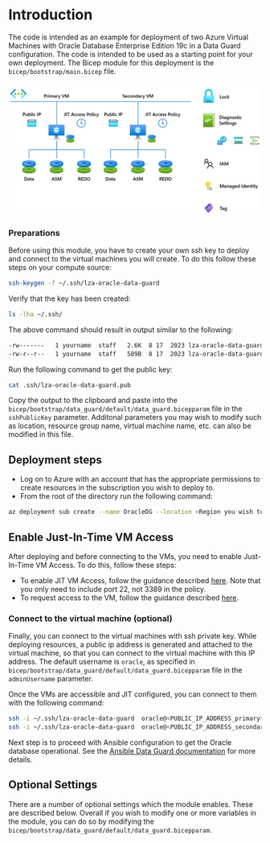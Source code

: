 # Introduction

The code is intended as an example for deployment of two Azure Virtual Machines with Oracle Database Enterprise Edition 19c in a Data Guard configuration. The code is intended to be used as a starting point for your own deployment. The Bicep module for this deployment is the `bicep/bootstrap/main.bicep` file.

 ![Data Guard configuration](media/dg_vms.png)

### Preparations

Before using this module, you have to create your own ssh key to deploy and connect to the virtual machines you will create. To do this follow these steps on your compute source:

```bash
ssh-keygen -f ~/.ssh/lza-oracle-data-guard
```

Verify that the key has been created:

```bash
ls -lha ~/.ssh/
```

The above command should result in output similar to the following:

```bash
-rw-------   1 yourname  staff   2.6K  8 17  2023 lza-oracle-data-guard
-rw-r--r--   1 yourname  staff   589B  8 17  2023 lza-oracle-data-guard.pub
```

Run the following command to get the public key:

```bash
cat .ssh/lza-oracle-data-guard.pub
```

Copy the output to the clipboard and paste into the `bicep/bootstrap/data_guard/default/data_guard.bicepparam` file in the `sshPublicKey` parameter.
Additonal parameters you may wish to modify such as location, resource group name, virtual machine name, etc. can also be modified in this file.

## Deployment steps

- Log on to Azure with an account that has the appropriate permissions to create resources in the subscription you wish to deploy to.
- From the root of the directory run the following command:

```bash
az deployment sub create --name OracleDG --location <Region you wish to deploy to> --template-file main.bicep --parameters data_guard/default/data_guard.bicepparam
```

## Enable Just-In-Time VM Access

After deploying and before connecting to the VMs, you need to enable Just-In-Time VM Access. To do this, follow these steps:

- To enable JIT VM Access, follow the guidance described [here](https://learn.microsoft.com/en-us/azure/defender-for-cloud/just-in-time-access-usage#enable-jit-on-your-vms-using-powershell). Note that you only need to include port 22, not 3389 in the policy.
- To request access to the VM, follow the guidance described [here](https://learn.microsoft.com/en-us/azure/defender-for-cloud/just-in-time-access-usage#request-access-to-a-jit-enabled-vm-using-powershell).

### Connect to the virtual machine (optional)

Finally, you can connect to the virtual machines with ssh private key. While deploying resources, a public ip address is generated and attached to the virtual machine, so that you can connect to the virtual machine with this IP address. The default username is `oracle`, as specified in `bicep/bootstrap/data_guard/default/data_guard.bicepparam` file in the `adminUsername` parameter.

Once the VMs are accessible and JIT configured, you can connect to them with the following command:

```bash
ssh -i ~/.ssh/lza-oracle-data-guard  oracle@<PUBLIC_IP_ADDRESS_primary>
ssh -i ~/.ssh/lza-oracle-data-guard  oracle@<PUBLIC_IP_ADDRESS_secondary>
```

Next step is to proceed with Ansible configuration to get the Oracle database operational. See the [Ansible Data Guard documentation](ANSIBLE-DG.md) for more details.

## Optional Settings

There are a number of optional settings which the module enables. These are described below. Overall if you wish to modify one or more variables in the module, you can do so by modifying the `bicep/bootstrap/data_guard/default/data_guard.bicepparam`.
